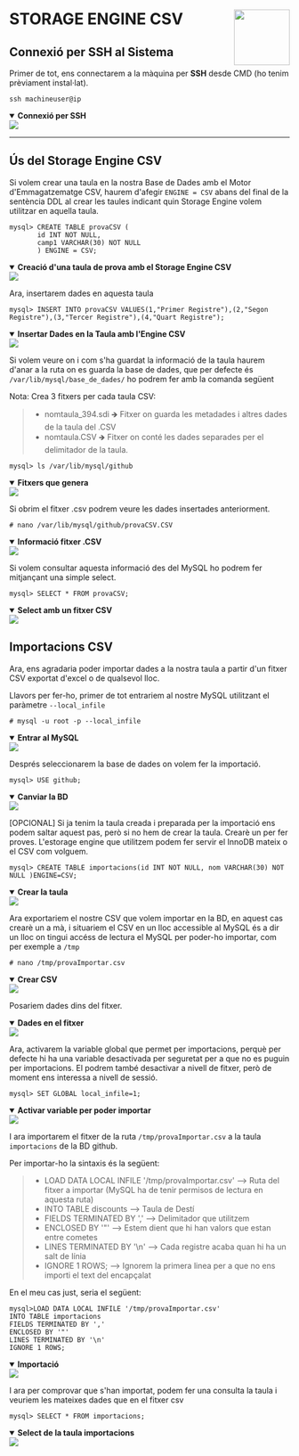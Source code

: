 # STORAGE ENGINE CSV <img align="right" width="100" src="../imatges/csv_logo.png"/>
## Connexió per SSH al Sistema
Primer de tot, ens connectarem a la màquina per **SSH** desde CMD (ho tenim prèviament instal·lat).
```
ssh machineuser@ip 
```
<details open>
<summary><b>Connexió per SSH</b></summary>
<img src="captures/ssh.png">
</details>

<hr>

## Ús del Storage Engine CSV
Si volem crear una taula en la nostra Base de Dades amb el Motor d'Emmagatzematge CSV, haurem d'afegir `ENGINE = CSV` abans del final de la sentència DDL al crear les taules indicant quin Storage Engine volem utilitzar en aquella taula.

```
mysql> CREATE TABLE provaCSV (
       id INT NOT NULL,
       camp1 VARCHAR(30) NOT NULL
       ) ENGINE = CSV;
```
<details open>
<summary><b>Creació d'una taula de prova amb el Storage Engine CSV</b></summary>
<img src="captures/createTableCSV.png">
</details>

Ara, insertarem dades en aquesta taula
```
mysql> INSERT INTO provaCSV VALUES(1,"Primer Registre"),(2,"Segon Registre"),(3,"Tercer Registre"),(4,"Quart Registre");
```
<details open>
<summary><b>Insertar Dades en la Taula amb l'Engine CSV</b></summary>
<img src="captures/insertTableCSV.png">
</details>

Si volem veure on i com s'ha guardat la informació de la taula haurem d'anar a la ruta on es guarda la base de dades, que per defecte és `/var/lib/mysql/base_de_dades/` ho podrem fer amb la comanda següent

Nota: Crea 3 fitxers per cada taula CSV:

> - nomtaula_394.sdi   🡺 Fitxer on guarda les metadades i altres dades de la taula del .CSV 
> - nomtaula.CSV  🡺 Fitxer on conté les dades separades per el delimitador de la taula.

```
mysql> ls /var/lib/mysql/github
```

<details open>
<summary><b>Fitxers que genera</b></summary>
<img src="captures/fitxersCSV.png">
</details>

Si obrim el fitxer .csv podrem veure les dades insertades anteriorment.
```
# nano /var/lib/mysql/github/provaCSV.CSV
```
<details open>
<summary><b>Informació fitxer .CSV</b></summary>
<img src="captures/ficherocsv.png">
</details>

Si volem consultar aquesta informació des del MySQL ho podrem fer mitjançant una simple select.
```
mysql> SELECT * FROM provaCSV;
```
<details open>
<summary><b>Select amb un fitxer CSV</b></summary>
<img src="captures/selectcsv.png">
</details>

## Importacions CSV
Ara, ens agradaria poder importar dades a la nostra taula a partir d'un fitxer CSV exportat d'excel o de qualsevol lloc.

Llavors per fer-ho, primer de tot entrariem al nostre MySQL utilitzant el paràmetre `--local_infile`
```
# mysql -u root -p --local_infile
```
<details open>
<summary><b>Entrar al MySQL</b></summary>
<img src="captures/login_infile.png">
</details>

Després seleccionarem la base de dades on volem fer la importació.
```
mysql> USE github;
```
<details open>
<summary><b>Canviar la BD</b></summary>
<img src="captures/change_db.png">
</details>

[OPCIONAL] Si ja tenim la taula creada i preparada per la importació ens podem saltar aquest pas, però si no hem de crear la taula. Crearè un per fer proves. L'estorage engine que utilitzem podem fer servir el InnoDB mateix o el CSV com volguem.
```
mysql> CREATE TABLE importacions(id INT NOT NULL, nom VARCHAR(30) NOT NULL )ENGINE=CSV;
```
<details open>
<summary><b>Crear la taula</b></summary>
<img src="captures/createtable.png">
</details>

Ara exportariem el nostre CSV que volem importar en la BD, en aquest cas crearè un a mà, i situariem el CSV en un lloc accessible al MySQL és a dir un lloc on tingui accéss de lectura el MySQL per poder-ho importar, com per exemple a `/tmp`
```
# nano /tmp/provaImportar.csv
```
<details open>
<summary><b>Crear CSV</b></summary>
<img src="captures/crearCsv.png">
</details>

Posariem dades dins del fitxer.
<details open>
<summary><b>Dades en el fitxer</b></summary>
<img src="captures/dades.png">
</details>

Ara, activarem la variable global que permet per importacions, perquè per defecte hi ha una variable desactivada per seguretat per a que no es puguin per importacions. El podrem també desactivar a nivell de fitxer, però de moment ens interessa a nivell de sessió.
```
mysql> SET GLOBAL local_infile=1;
```
<details open>
<summary><b>Activar variable per poder importar</b></summary>
<img src="captures/local_infile.png">
</details>

I ara importarem el fitxer de la ruta `/tmp/provaImportar.csv` a la taula `importacions` de la BD github.

Per importar-ho la sintaxis és la següent:
>- LOAD DATA LOCAL INFILE '/tmp/provaImportar.csv' --> Ruta del fitxer a importar (MySQL ha de tenir permisos de lectura en aquesta ruta) 
>- INTO TABLE discounts  --> Taula de Destí
>- FIELDS TERMINATED BY ',' --> Delimitador que utilitzem
>- ENCLOSED BY '"' --> Estem dient que hi han valors que estan entre cometes
>- LINES TERMINATED BY '\n' --> Cada registre acaba quan hi ha un salt de línia
>- IGNORE 1 ROWS; --> Ignorem la primera linea per a que no ens importi el text del encapçalat

En el meu cas just, seria el següent:
```
mysql>LOAD DATA LOCAL INFILE '/tmp/provaImportar.csv' 
INTO TABLE importacions 
FIELDS TERMINATED BY ',' 
ENCLOSED BY '"'
LINES TERMINATED BY '\n'
IGNORE 1 ROWS;
```
<details open>
<summary><b>Importació</b></summary>
<img src="captures/importacio.png">
</details>

I ara per comprovar que s'han importat, podem fer una consulta la taula i veuriem les mateixes dades que en el fitxer csv
```
mysql> SELECT * FROM importacions;
```
<details open>
<summary><b>Select de la taula importacions</b></summary>
<img src="captures/select_prova.png">
</details>



